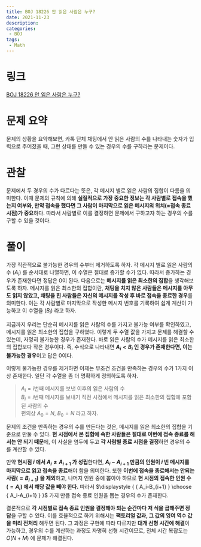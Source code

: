 ```yaml
---
title: BOJ 18226 안 읽은 사람은 누구?
date: 2021-11-23
description:
categories:
 - BOJ
tags:
 - Math
---
```

# 링크
[BOJ 18226 안 읽은 사람은 누구?](https://www.acmicpc.net/problem/18226)

# 문제 요약
문제의 상황을 요약해보면, 카톡 단체 채팅에서 안 읽은 사람의 수를 나타내는 숫자가 입력으로 주어졌을 때, 그런 상태를 만들 수 있는 경우의 수를 구하라는 문제이다.   

# 관찰
문제에서 두 경우의 수가 다르다는 뜻은, 각 메시지 별로 읽은 사람의 집합이 다름을 의미한다. 이때 문제의 규칙에 의해 **실질적으로 가장 중요한 정보는 각 사람별로 접속을 했는지 여부와, 만약 접속을 했다면 그 사람이 마지막으로 읽은 메시지의 위치(=접속 종료 시점)가 중요**하다. 따라서 사람별로 이를 결정하면 문제에서 구하고자 하는 경우의 수를 구할 수 있을 것이다.   

# 풀이
가장 직관적으로 불가능한 경우의 수부터 제거하도록 하자. 각 메시지 별로 읽은 사람의 수 $(A_i)$ 를 순서대로 나열하면, 이 수열은 절대로 증가할 수가 없다. 따라서 증가하는 경우가 존재한다면 정답은 0이 된다. 다음으로는 **메시지를 읽은 최소한의 집합**을 생각해보도록 하자. 메시지를 읽은 최소한의 집합이란, **채팅을 치지 않은 사람들은 메시지를 아무도 읽지 않았고, 채팅을 친 사람들은 자신의 메시지를 작성 후 바로 접속을 종료한 경우**를 의미한다. 이는 각 사람별로 마지막으로 작성한 메시지 번호를 기록하여 쉽게 계산이 가능하고 이 수열을 $(B_i)$ 라고 하자.   

지금까지 우리는 단순히 메시지를 읽은 사람의 수를 가지고 불가능 여부를 확인하였고, 메시지를 읽은 최소한의 집합을 구하였다. 이렇게 두 수열 값을 가지고 문제를 해결할 수 있는데, 자명히 불가능한 경우가 존재한다. 바로 읽은 사람의 수가 메시지를 읽은 최소한의 집합보다 작은 경우이다. 즉, 수식으로 나타내면 **$A_i<B_i$ 인 경우가 존재한다면, 이는 불가능한 경우**이고 답은 0이다.   

이렇게 불가능한 경우를 제거하면 이제는 무조건 조건을 만족하는 경우의 수가 1가지 이상 존재한다. 일단 각 수열을 좀 더 명확하게 정의하도록 하자.   

> $A_i=i$번째 메시지를 보낸 이후의 읽은 사람의 수   
> $B_i=i$번째 메시지를 보내기 직전 시점에서 메시지를 읽은 최소한의 집합에 포함된 사람의 수   
> 편의상 $A_0=N$, $B_0=N$ 라고 하자. 

문제의 조건을 만족하는 경우의 수를 만든다는 것은, 메시지를 읽은 최소한의 집합을 기준으로 만둘 수 있다. **현 시점에서 본 집합에 속한 사람들은 절대로 이번에 접속 종료를 해서는 안 되기 때문**에, 이 사실을 염두에 두고 **각 사람별 종료 시점을 결정**하면 경우의 수를 계산할 수 있다.   

만약 **현시점 $i$ 에서 $A_i\neq{A_{i+1} }$ 가 성립**한다면, **$A_i-A_{i+1}$ 만큼의 인원이 $i$ 번 메시지를 마지막으로 읽고 접속을 종료**해야 함을 의미한다. 또한 **이번에 접속을 종료해서는 안되는 사람$(=B_{i+1})$ 을 제외**하고, 나머지 인원 중에 뽑아야 하므로 **현 시점의 접속한 인원 수$(=A_i)$ 에서 해당 값을 빼야 한다.** 따라서 $\displaystyle { { A_i-B_{i+1} } \choose { A_i-A_{i+1} } }$ 가지 만큼 접속 종료 인원을 뽑는 경우의 수가 존재한다.   

결론적으로 **각 시점별로 접속 종료 인원을 결정해야 되는 순간마다 저 식을 곱해주면 정답**을 구할 수 있다. 이를 효율적으로 하기 위해서는 **팩토리얼 값과, 그 값의 잉여 역수 값을 미리 전처리** 해두면 된다. 그 과정은 구현에 따라 다르지만 **대개 선형 시간에 해결**이 가능하고, 경우의 수를 계산하는 과정도 자명히 선형 시간이므로, 전체 시간 복잡도는 $O(N+M)$ 에 문제가 해결된다.

